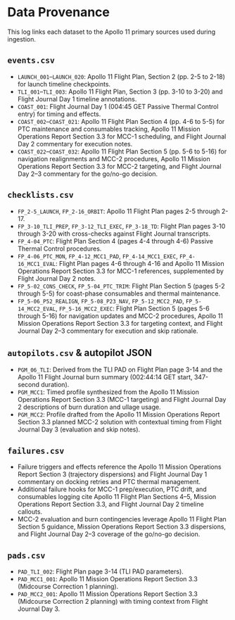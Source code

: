 # Data Provenance

This log links each dataset to the Apollo 11 primary sources used during ingestion.

## `events.csv`
- `LAUNCH_001`–`LAUNCH_020`: Apollo 11 Flight Plan, Section 2 (pp. 2-5 to 2-18) for launch timeline checkpoints.
- `TLI_001`–`TLI_003`: Apollo 11 Flight Plan, Section 3 (pp. 3-10 to 3-20) and Flight Journal Day 1 timeline annotations.
- `COAST_001`: Flight Journal Day 1 (004:45 GET Passive Thermal Control entry) for timing and effects.
- `COAST_002`–`COAST_021`: Apollo 11 Flight Plan Section 4 (pp. 4-6 to 5-5) for PTC maintenance and consumables tracking, Apollo 11 Mission Operations Report Section 3.3 for MCC-1 scheduling, and Flight Journal Day 2 commentary for execution notes.
- `COAST_022`–`COAST_032`: Apollo 11 Flight Plan Section 5 (pp. 5-6 to 5-16) for navigation realignments and MCC-2 procedures, Apollo 11 Mission Operations Report Section 3.3 for MCC-2 targeting, and Flight Journal Day 2–3 commentary for the go/no-go decision.

## `checklists.csv`
- `FP_2-5_LAUNCH`, `FP_2-16_ORBIT`: Apollo 11 Flight Plan pages 2-5 through 2-17.
- `FP_3-10_TLI_PREP`, `FP_3-12_TLI_EXEC`, `FP_3-18_TD`: Flight Plan pages 3-10 through 3-20 with cross-checks against Flight Journal transcripts.
- `FP_4-04_PTC`: Flight Plan Section 4 (pages 4-4 through 4-6) Passive Thermal Control procedures.
- `FP_4-06_PTC_MON`, `FP_4-12_MCC1_PAD`, `FP_4-14_MCC1_EXEC`, `FP_4-16_MCC1_EVAL`: Flight Plan pages 4-6 through 4-16 and Apollo 11 Mission Operations Report Section 3.3 for MCC-1 references, supplemented by Flight Journal Day 2 notes.
- `FP_5-02_CONS_CHECK`, `FP_5-04_PTC_TRIM`: Flight Plan Section 5 (pages 5-2 through 5-5) for coast-phase consumables and thermal maintenance.
- `FP_5-06_P52_REALIGN`, `FP_5-08_P23_NAV`, `FP_5-12_MCC2_PAD`, `FP_5-14_MCC2_EVAL`, `FP_5-16_MCC2_EXEC`: Flight Plan Section 5 (pages 5-6 through 5-16) for navigation updates and MCC-2 procedures, Apollo 11 Mission Operations Report Section 3.3 for targeting context, and Flight Journal Day 2–3 commentary for execution and skip rationale.

## `autopilots.csv` & autopilot JSON
- `PGM_06_TLI`: Derived from the TLI PAD on Flight Plan page 3-14 and the Apollo 11 Flight Journal burn summary (002:44:14 GET start, 347-second duration).
- `PGM_MCC1`: Timed profile synthesized from the Apollo 11 Mission Operations Report Section 3.3 (MCC-1 targeting) and Flight Journal Day 2 descriptions of burn duration and ullage usage.
- `PGM_MCC2`: Profile drafted from the Apollo 11 Mission Operations Report Section 3.3 planned MCC-2 solution with contextual timing from Flight Journal Day 3 (evaluation and skip notes).

## `failures.csv`
- Failure triggers and effects reference the Apollo 11 Mission Operations Report Section 3 (trajectory dispersions) and Flight Journal Day 1 commentary on docking retries and PTC thermal management.
- Additional failure hooks for MCC-1 prep/execution, PTC drift, and consumables logging cite Apollo 11 Flight Plan Sections 4–5, Mission Operations Report Section 3.3, and Flight Journal Day 2 timeline callouts.
- MCC-2 evaluation and burn contingencies leverage Apollo 11 Flight Plan Section 5 guidance, Mission Operations Report Section 3.3 dispersions, and Flight Journal Day 2–3 coverage of the go/no-go decision.

## `pads.csv`
- `PAD_TLI_002`: Flight Plan page 3-14 (TLI PAD parameters).
- `PAD_MCC1_001`: Apollo 11 Mission Operations Report Section 3.3 (Midcourse Correction 1 planning).
- `PAD_MCC2_001`: Apollo 11 Mission Operations Report Section 3.3 (Midcourse Correction 2 planning) with timing context from Flight Journal Day 3.
